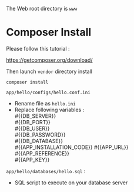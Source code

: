 The Web root directory is `www`

# Composer Install 

Please follow this tutorial :

https://getcomposer.org/download/

Then launch `vendor` directory install
```
composer install
```

`app/hello/configs/hello.conf.ini`  
- Rename file as `hello.ini`  
- Replace following variables :  
	#{{DB_SERVER}}  
	#{{DB_PORT}}  
	#{{DB_USER}}  
	#{{DB_PASSWORD}}  
	#{{DB_DATABASE}}  
    #{{APP_INSTALLATION_CODE}}
	#{{APP_URL}}  
    #{{APP_REFERENCE}}  
    #{{APP_KEY}}  

`app/hello/databases/hello.sql` :  
- SQL script to execute on your database server
